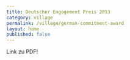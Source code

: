 ```yaml
---
title: Deutscher Engagement Preis 2013
category: village
permalink: /village/german-commitment-award
layout: home
published: false
---
```


Link zu PDF!